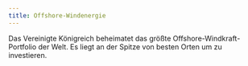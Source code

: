 ```yaml
---
title: Offshore-Windenergie
---
```


Das Vereinigte Königreich beheimatet das größte Offshore-Windkraft- Portfolio der Welt. Es liegt an der Spitze von besten Orten um zu investieren.
